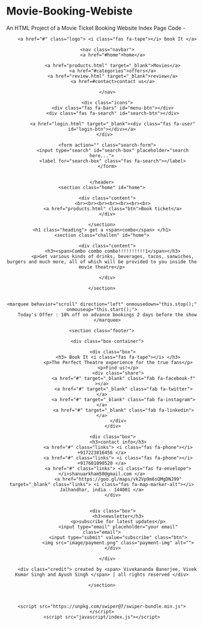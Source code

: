 # Movie-Booking-Webiste
An HTML Project of a Movie Ticket Booking Website
Index Page Code -
<!DOCTYPE html>
<html lang="en">
<head>
    <meta charset="UTF-8">
    <meta http-equiv="X-UA-Compatible" content="IE=edge">
    <meta name="viewport" content="width=device-width, initial-scale=1.0">
    <title>Movie Booking Webiste - Book IT</title>
    <link rel="stylesheet" href="https://unpkg.com/swiper@7/swiper-bundle.min.css" />
    <link rel="stylesheet" href="https://cdnjs.cloudflare.com/ajax/libs/font-awesome/5.15.4/css/all.min.css">
    <link rel="stylesheet" href="index.css">
</head>
<body>
    <header class="header">

        <a href="#" class="logo"> <i class="fas fa-tape"></i> book It </a>
    
        <nav class="navbar">
            <a href="#home">home</a>
            
            <a href="products.html" target="_blank">Movies</a>
            <a href="#categories">offers</a>
            <a href="review.html" target="_blank">review</a>
            <a href=#contact>contact us</a>
            
        </nav>
    
        <div class="icons">
            <div class="fas fa-bars" id="menu-btn"></div>
            <div class="fas fa-search" id="search-btn"></div>
           
            <a href="login.html" target="_blank"><div class="fas fa-user" id="login-btn"></div></a>
        </div>  
    
        <form action="" class="search-form">
            <input type="search" id="search-box" placeholder="search here...">
            <label for="search-box" class="fas fa-search"></label>
        </form>
    
    
    </header>
    <section class="home" id="home">

        <div class="content">
            <br><br><br><br><br><br><br>
            <a href="products.html" class="btn">Book ticket</a>
        </div>
    
    </section>
    <h1 class="heading"> get a <span>combo</span> </h1>
    <section class="challen" id="home">
        
        <div class="content">
            <h3><span>Combo combo combo!!!!!!!!!!1</span></h3>
            <p>Get various kinds of drinks, beverages, tacos, sanwiches, burgers and much more, all of which will be provided to you inside the movie theatre</p>
            
        </div>
    
    </section>


    <marquee behavior="scroll" direction="left" onmousedown="this.stop();" onmouseup="this.start();">
        Today's Offer : 10% off on advance bookings 2 days before the show
        </marquee>

    <section class="footer">

        <div class="box-container">
    
            <div class="box">
                <h3> Book It <i class="fas fa-tape"></i> </h3>
                <p>The Perfect Theatre experience for the true fans</p>
                <p>Find us!</p>
                <div class="share">
                    <a href="#" target="_blank" class="fab fa-facebook-f" ></a>
                    <a href="#" target="_blank" class="fab fa-twitter"></a>
                    <a href="#" target="_blank" class="fab fa-instagram"></a>
                    <a href="#" target="_blank" class="fab fa-linkedin"></a>
                </div>
            </div>
    
            <div class="box">
                <h3>contact info</h3>
                <a href="#" class="links"> <i class="fas fa-phone"></i> +917223816456 </a>
                <a href="#" class="links"> <i class="fas fa-phone"></i> +917601090520 </a>
                <a href="#" class="links"> <i class="fas fa-envelope"></i>shanuarkham50@gmail.com </a>
                <a href="https://goo.gl/maps/vk2Vp9m6sQMgDNJ99" target="_blank" class="links"> <i class="fas fa-map-marker-alt"></i> Jalhandhar, india - 144001 </a>
            </div>

    
            <div class="box">
                <h3>newsletter</h3>
                <p>subscribe for latest updates</p>
                <input type="email" placeholder="your email" class="email">
                <input type="submit" value="subscribe" class="btn">
                <img src="image/payment.png" class="payment-img" alt="">
            </div>
    
        </div>
    
        <div class="credit"> created by <span> Vivekananda Banerjee, Vivek Kumar Singh and Ayush Singh </span> | all rights reserved </div>
    
    </section>


    
    <script src="https://unpkg.com/swiper@7/swiper-bundle.min.js"></script>
    <script src="javascript/index.js"></script>

</body>
</html>
